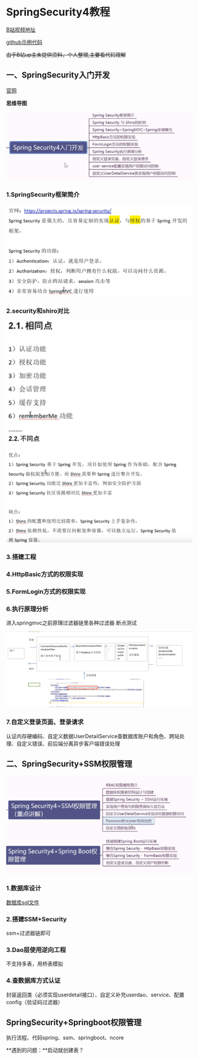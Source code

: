 # SpringSecurity4教程

[B站视频地址](https://www.bilibili.com/video/av51809660)

[github示例代码](https://github.com/liutaob/studySpringSecurity)

~~由于B站up主未提供资料，个人整理,主要看代码理解~~

## 一、SpringSecurity入门开发

[官网](https://spring.io/projects/spring-security)

**思维导图**

![思维导图一](image/p1.png)

### 1.SpringSecurity框架简介

![框架简介](image/p2.png)

### 2.security和shiro对比

![相同点](image/p3.png) 
![不同点](image/p4.png) 

### 3.搭建工程

### 4.HttpBasic方式的权限实现

### 5.FormLogin方式的权限实现

### 6.执行原理分析

进入springmvc之前原理过滤器链里各种过滤器 断点测试

![原理](image/p5.png)

### 7.自定义登录页面、登录请求

认证内存硬编码、自定义数据UserDetailService查数据库账户和角色、跨站处理、自定义错误、前后端分离异步客户端错误处理

## 二、SpringSecurity+SSM权限管理

![思维导图二](image/p6.png)

### 1.数据库设计

[数据库sql文件](sql.md)

### 2.搭建SSM+Security

ssm+过滤器链即可

### 3.Dao层使用逆向工程

不支持多表，用桥表模拟

### 4.查数据库方式认证

封装返回类（必须实现userdetail接口）、自定义补充userdao、service、配置config（验证码过滤器）

## SpringSecurity+Springboot权限管理

执行流程、代码spring、ssm、springboot、ncore

**遇到的问题：**启动就创建表？